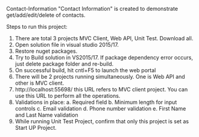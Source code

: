 Contact-Information
"Contact Information" is created to demonstrate get/add/edit/delete of contacts.

Steps to run this project:
1. There are total 3 projects MVC Client, Web API, Unit Test. Download all.
2. Open solution file in visual studio 2015/17.
3. Restore nuget packages.
4. Try to Build solution in VS2015/17. If package dependency error occurs, just delete package folder and re-build.
5. On successful build, hit cntl+F5 to launch the web portal
6. There will be 2 projects running simultaneously. One is Web API and other is MVC client.
7. http://localhost:55698/ this URL refers to MVC client project. You can use this URL to perform all the operations.
8. Validations in place: 
	a. Required field 
	b. Minimum length for input controls 
	c. Email validation 
	d. Phone number validation
               e. First Name and Last Name validation
9. While running Unit Test Project, confirm that only this project is set as Start UP Project.
